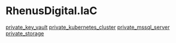 # RhenusDigital.IaC

[private_key_vault](private_key_vault/README.md)
[private_kubernetes_cluster](private_kubernetes_cluster/README.md)
[private_mssql_server](private_mssql_server/README.md)
[private_storage](private_storage/README.md)
